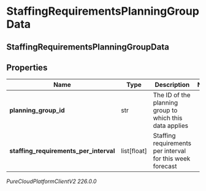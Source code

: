 # StaffingRequirementsPlanningGroupData

## StaffingRequirementsPlanningGroupData

## Properties

|Name | Type | Description | Notes|
|------------ | ------------- | ------------- | -------------|
| **planning_group_id** | str | The ID of the planning group to which this data applies | |
| **staffing_requirements_per_interval** | list[float] | Staffing requirements per interval for this week forecast | |



_PureCloudPlatformClientV2 226.0.0_
